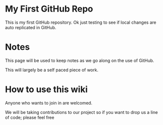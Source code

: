 # My First GitHub Repo
This is my first GitHub repository.
Ok just testing to see if local changes are auto replicated in GitHub.
# Notes
This page will be used to keep notes as we go along on the use of GitHub.

This will largely be a self paced piece of work.
# How to use this wiki
Anyone who wants to join in are welcomed.

We will be taking contributions to our project so if you want to drop us a line of code; please feel free